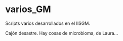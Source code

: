 # varios_GM
Scripts varios desarrollados en el IISGM.

Cajón desastre. Hay cosas de microbioma, de Laura...
